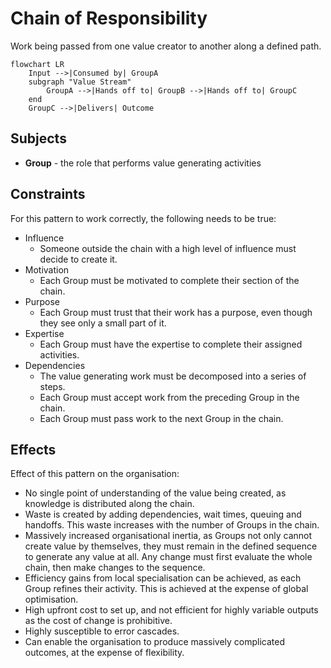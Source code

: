 # Chain of Responsibility

Work being passed from one value creator to another along a defined path.

```mermaid
flowchart LR
    Input -->|Consumed by| GroupA
    subgraph "Value Stream"
        GroupA -->|Hands off to| GroupB -->|Hands off to| GroupC
    end
    GroupC -->|Delivers| Outcome
```

## Subjects

* **Group** - the role that performs value generating activities

## Constraints

For this pattern to work correctly, the following needs to be true:

* Influence
  * Someone outside the chain with a high level of influence must decide to create it.
* Motivation
  * Each Group must be motivated to complete their section of the chain.
* Purpose
  * Each Group must trust that their work has a purpose, even though they see only a small part of it.
* Expertise
  * Each Group must have the expertise to complete their assigned activities.
* Dependencies
  * The value generating work must be decomposed into a series of steps.
  * Each Group must accept work from the preceding Group in the chain.
  * Each Group must pass work to the next Group in the chain.

## Effects

Effect of this pattern on the organisation:

* No single point of understanding of the value being created, as knowledge is distributed along the chain.
* Waste is created by adding dependencies, wait times, queuing and handoffs. This waste increases with the number of Groups in the chain.
* Massively increased organisational inertia, as Groups not only cannot create value by themselves, they must remain in the defined sequence to generate any value at all. Any change must first evaluate the whole chain, then make changes to the sequence.
* Efficiency gains from local specialisation can be achieved, as each Group refines their activity. This is achieved at the expense of global optimisation.
* High upfront cost to set up, and not efficient for highly variable outputs as the cost of change is prohibitive.
* Highly susceptible to error cascades.
* Can enable the organisation to produce massively complicated outcomes, at the expense of flexibility.
